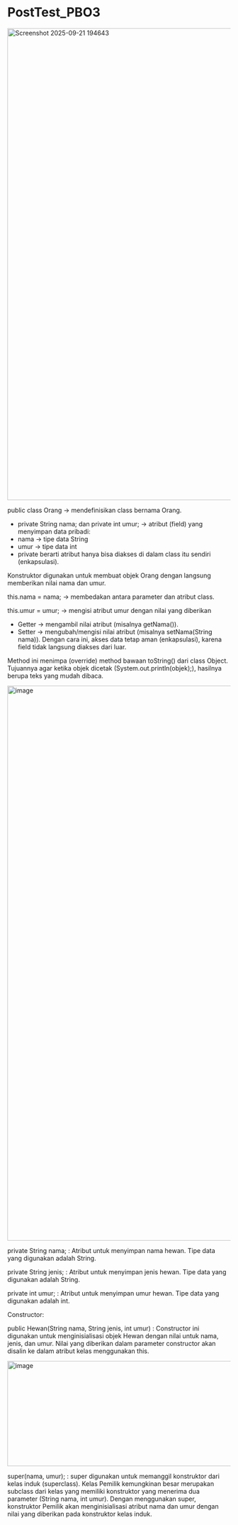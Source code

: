 # PostTest_PBO3

<img width="1547" height="1063" alt="Screenshot 2025-09-21 194643" src="https://github.com/user-attachments/assets/7efad68b-8cfd-465c-a6f7-34275e711b3d" />

public class Orang → mendefinisikan class bernama Orang.
- private String nama; dan private int umur; → atribut (field) yang menyimpan data pribadi:
- nama → tipe data String
- umur → tipe data int
- private berarti atribut hanya bisa diakses di dalam class itu sendiri (enkapsulasi).

Konstruktor digunakan untuk membuat objek Orang dengan langsung memberikan nilai nama dan umur.

this.nama = nama; → membedakan antara parameter dan atribut class.

this.umur = umur; → mengisi atribut umur dengan nilai yang diberikan

- Getter → mengambil nilai atribut (misalnya getNama()).
- Setter → mengubah/mengisi nilai atribut (misalnya setNama(String nama)).
Dengan cara ini, akses data tetap aman (enkapsulasi), karena field tidak langsung diakses dari luar.

Method ini menimpa (override) method bawaan toString() dari class Object. Tujuannya agar ketika objek dicetak (System.out.println(objek);), hasilnya berupa teks yang mudah dibaca.


<img width="2023" height="1250" alt="image" src="https://github.com/user-attachments/assets/9be6495f-72e7-4783-ab5b-2a6bedab223f" />

private String nama; : Atribut untuk menyimpan nama hewan. Tipe data yang digunakan adalah String.

private String jenis; : Atribut untuk menyimpan jenis hewan. Tipe data yang digunakan adalah String.

private int umur; : Atribut untuk menyimpan umur hewan. Tipe data yang digunakan adalah int.

Constructor:

public Hewan(String nama, String jenis, int umur) : Constructor ini digunakan untuk menginisialisasi objek Hewan dengan nilai untuk nama, jenis, dan umur. Nilai yang diberikan dalam parameter constructor akan disalin ke dalam atribut kelas menggunakan this.

<img width="1530" height="237" alt="image" src="https://github.com/user-attachments/assets/a1023f7c-d340-43db-a9ea-d88b4e655655" />


super(nama, umur); :
super digunakan untuk memanggil konstruktor dari kelas induk (superclass). Kelas Pemilik kemungkinan besar merupakan subclass dari kelas yang memiliki konstruktor yang menerima dua parameter (String nama, int umur). Dengan menggunakan super, konstruktor Pemilik akan menginisialisasi atribut nama dan umur dengan nilai yang diberikan pada konstruktor kelas induk.
